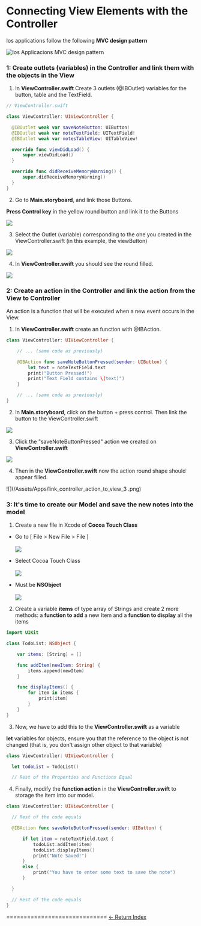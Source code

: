 # Connecting View Elements with the Controller

Ios applications follow the following **MVC design pattern**

![Ios Applicacions MVC design pattern](/Assets/Apps/MVC_IOS.png)

### 1: Create outlets (variables) in the Controller  and link them with the objects in the View

1. In **ViewController.swift** Create 3 outlets (@IBOutlet) variables for the button, table and the TextField.

  ```Swift
  // ViewController.swift

  class ViewController: UIViewController {

    @IBOutlet weak var saveNoteButton: UIButton!
    @IBOutlet weak var noteTextField: UITextField!
    @IBOutlet weak var notesTableView: UITableView!

    override func viewDidLoad() {
        super.viewDidLoad()
    }

    override func didReceiveMemoryWarning() {
        super.didReceiveMemoryWarning()
    }
  }
  ```

2. Go to **Main.storyboard**, and link those Buttons.

  **Press Control key** in the yellow round button and link it to the Buttons

  ![](/Assets/Apps/link_controller_button_to_view_1.png)

3. Select the Outlet (variable) corresponding to the one you created in the ViewController.swift (in this example, the viewButton)

  ![](/Assets/Apps/link_controller_button_to_view_2_outlets.png)

4. In **ViewController.swift** you should see the round filled.

  ![](/Assets/Apps/link_controller_button_to_view_3_filled.png)

### 2: Create an action in the Controller and link the action from the View to Controller

An action is a function that will be executed when a new event occurs in the View.

1. In **ViewController.swift** create an function with @IBAction.

  ```Swift
  class ViewController: UIViewController {

      // ... (same code as previously)

      @IBAction func saveNoteButtonPressed(sender: UIButton) {
          let text = noteTextField.text
          print("Button Pressed!")
          print("Text Field contains \(text)")
      }

      // ... (same code as previously)
  }
  ```

2. In **Main.storyboard**, click on the button + press control. Then link the button to the ViewController.swift

  ![](/Assets/Apps/link_controller_action_to_view_1.png)

3. Click the "saveNoteButtonPressed" action we created on **ViewController.swift**

  ![](/Assets/Apps/link_controller_action_to_view_2.png  )

4. Then in the **ViewController.swift** now the action round shape should appear filled.

  ![](/Assets/Apps/link_controller_action_to_view_3 .png)

### 3: It's time to create our Model and save the new notes into the model

1. Create a new file in Xcode of **Cocoa Touch Class**

  - Go to [ File > New File > File ]<br /><br />
    ![](/Assets/Apps/cocoa_touch_1.png)

  - Select Cocoa Touch Class<br /><br />
    ![](/Assets/Apps/cocoa_touch_2.png)

  - Must be **NSObject**<br /><br />
    ![](/Assets/Apps/cocoa_touch_3.png)

2. Create a variable **items** of type array of Strings and create 2 more methods: a **function to add** a new Item and a **function to display** all the items

  ```Swift
  import UIKit

  class TodoList: NSObject {

      var items: [String] = []

      func addItem(newItem: String) {
          items.append(newItem)
      }

      func displayItems() {
          for item in items {
              print(item)
          }
      }
  }
  ```

3. Now, we have to add this to the **ViewController.swift** as a variable

  **let** variables for objects, ensure you that the reference to the object is not changed (that is, you don't assign other object to that variable)

  ```Swift
  class ViewController: UIViewController {

    let todoList = TodoList()

    // Rest of the Properties and Functions Equal
  ```

4. Finally, modify the **function action** in the **ViewController.swift** to storage the item into our model.

  ```Swift
  class ViewController: UIViewController {

    // Rest of the code equals

    @IBAction func saveNoteButtonPressed(sender: UIButton) {

        if let item = noteTextField.text {
            todoList.addItem(item)
            todoList.displayItems()
            print("Note Saved!")
        }
        else {
            print("You have to enter some text to save the note")
        }

    }

    // Rest of the code equals
  }
  ```

=============================
[<- Return Index](/README.md)
